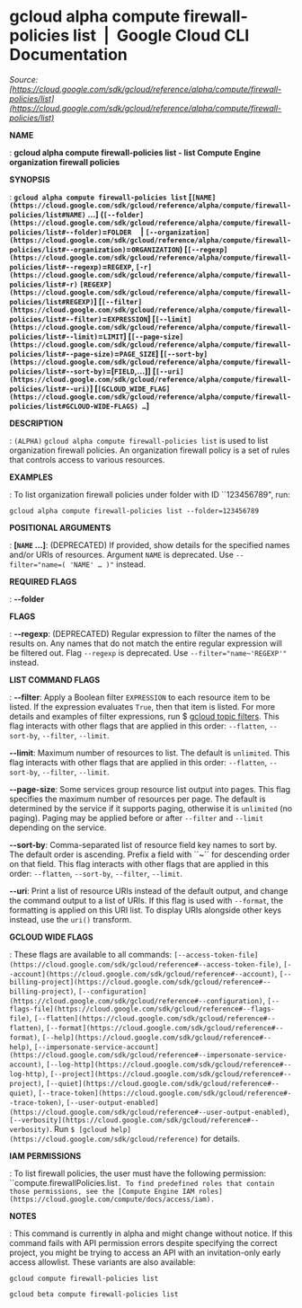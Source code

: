 # gcloud alpha compute firewall-policies list  |  Google Cloud CLI Documentation

*Source: [https://cloud.google.com/sdk/gcloud/reference/alpha/compute/firewall-policies/list](https://cloud.google.com/sdk/gcloud/reference/alpha/compute/firewall-policies/list)*

**NAME**

: **gcloud alpha compute firewall-policies list - list Compute Engine organization firewall policies**

**SYNOPSIS**

: **`gcloud alpha compute firewall-policies list` [`[NAME](https://cloud.google.com/sdk/gcloud/reference/alpha/compute/firewall-policies/list#NAME)` …] (`[--folder](https://cloud.google.com/sdk/gcloud/reference/alpha/compute/firewall-policies/list#--folder)`=`FOLDER`     | `[--organization](https://cloud.google.com/sdk/gcloud/reference/alpha/compute/firewall-policies/list#--organization)`=`ORGANIZATION`) [`[--regexp](https://cloud.google.com/sdk/gcloud/reference/alpha/compute/firewall-policies/list#--regexp)`=`REGEXP`, `[-r](https://cloud.google.com/sdk/gcloud/reference/alpha/compute/firewall-policies/list#-r)` `[REGEXP](https://cloud.google.com/sdk/gcloud/reference/alpha/compute/firewall-policies/list#REGEXP)`] [`[--filter](https://cloud.google.com/sdk/gcloud/reference/alpha/compute/firewall-policies/list#--filter)`=`EXPRESSION`] [`[--limit](https://cloud.google.com/sdk/gcloud/reference/alpha/compute/firewall-policies/list#--limit)`=`LIMIT`] [`[--page-size](https://cloud.google.com/sdk/gcloud/reference/alpha/compute/firewall-policies/list#--page-size)`=`PAGE_SIZE`] [`[--sort-by](https://cloud.google.com/sdk/gcloud/reference/alpha/compute/firewall-policies/list#--sort-by)`=[`FIELD`,…]] [`[--uri](https://cloud.google.com/sdk/gcloud/reference/alpha/compute/firewall-policies/list#--uri)`] [`[GCLOUD_WIDE_FLAG](https://cloud.google.com/sdk/gcloud/reference/alpha/compute/firewall-policies/list#GCLOUD-WIDE-FLAGS) …`]**

**DESCRIPTION**

: `(ALPHA)` `gcloud alpha compute firewall-policies list` is
used to list organization firewall policies. An organization firewall policy is
a set of rules that controls access to various resources.

**EXAMPLES**

: To list organization firewall policies under folder with ID ``123456789", run:

```
gcloud alpha compute firewall-policies list --folder=123456789
```

**POSITIONAL ARGUMENTS**

: **[`NAME` …]**:
(DEPRECATED) If provided, show details for the specified names and/or URIs of
resources.
Argument `NAME` is deprecated. Use `--filter="name=( 'NAME'
… )"` instead.

**REQUIRED FLAGS**

: **--folder**

**FLAGS**

: **--regexp**:
(DEPRECATED) Regular expression to filter the names of the results on. Any names
that do not match the entire regular expression will be filtered out.
Flag `--regexp` is deprecated. Use
`--filter="name~'REGEXP'"` instead.

**LIST COMMAND FLAGS**

: **--filter**:
Apply a Boolean filter `EXPRESSION` to each resource item
to be listed. If the expression evaluates `True`, then that item is
listed. For more details and examples of filter expressions, run $ [gcloud topic filters](https://cloud.google.com/sdk/gcloud/reference/topic/filters). This flag
interacts with other flags that are applied in this order:
`--flatten`, `--sort-by`, `--filter`,
`--limit`.

**--limit**:
Maximum number of resources to list. The default is `unlimited`. This
flag interacts with other flags that are applied in this order:
`--flatten`, `--sort-by`, `--filter`,
`--limit`.

**--page-size**:
Some services group resource list output into pages. This flag specifies the
maximum number of resources per page. The default is determined by the service
if it supports paging, otherwise it is `unlimited` (no paging).
Paging may be applied before or after `--filter` and
`--limit` depending on the service.

**--sort-by**:
Comma-separated list of resource field key names to sort by. The default order
is ascending. Prefix a field with ``~´´ for descending order on that
field. This flag interacts with other flags that are applied in this order:
`--flatten`, `--sort-by`, `--filter`,
`--limit`.

**--uri**:
Print a list of resource URIs instead of the default output, and change the
command output to a list of URIs. If this flag is used with
`--format`, the formatting is applied on this URI list. To display
URIs alongside other keys instead, use the `uri()` transform.

**GCLOUD WIDE FLAGS**

: These flags are available to all commands: `[--access-token-file](https://cloud.google.com/sdk/gcloud/reference#--access-token-file)`,
`[--account](https://cloud.google.com/sdk/gcloud/reference#--account)`, `[--billing-project](https://cloud.google.com/sdk/gcloud/reference#--billing-project)`,
`[--configuration](https://cloud.google.com/sdk/gcloud/reference#--configuration)`,
`[--flags-file](https://cloud.google.com/sdk/gcloud/reference#--flags-file)`,
`[--flatten](https://cloud.google.com/sdk/gcloud/reference#--flatten)`, `[--format](https://cloud.google.com/sdk/gcloud/reference#--format)`, `[--help](https://cloud.google.com/sdk/gcloud/reference#--help)`, `[--impersonate-service-account](https://cloud.google.com/sdk/gcloud/reference#--impersonate-service-account)`,
`[--log-http](https://cloud.google.com/sdk/gcloud/reference#--log-http)`,
`[--project](https://cloud.google.com/sdk/gcloud/reference#--project)`, `[--quiet](https://cloud.google.com/sdk/gcloud/reference#--quiet)`, `[--trace-token](https://cloud.google.com/sdk/gcloud/reference#--trace-token)`, `[--user-output-enabled](https://cloud.google.com/sdk/gcloud/reference#--user-output-enabled)`,
`[--verbosity](https://cloud.google.com/sdk/gcloud/reference#--verbosity)`.
Run `$ [gcloud help](https://cloud.google.com/sdk/gcloud/reference)` for details.

**IAM PERMISSIONS**

: To list firewall policies, the user must have the following permission:
``compute.firewallPolicies.list`.
To find predefined roles that contain those permissions, see the [Compute Engine IAM
roles](https://cloud.google.com/compute/docs/access/iam).`

**NOTES**

: This command is currently in alpha and might change without notice. If this
command fails with API permission errors despite specifying the correct project,
you might be trying to access an API with an invitation-only early access
allowlist. These variants are also available:

```
gcloud compute firewall-policies list
```

```
gcloud beta compute firewall-policies list
```